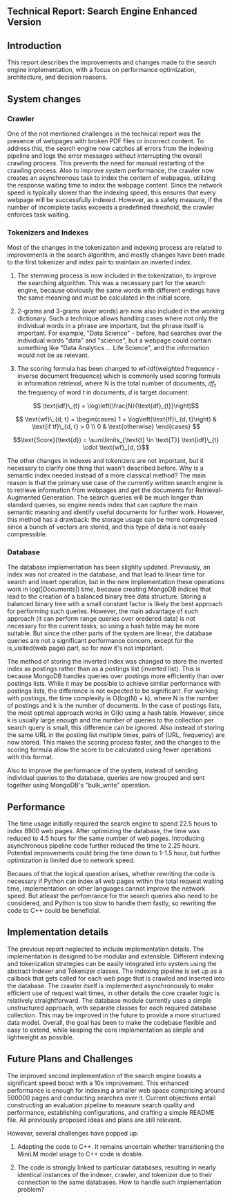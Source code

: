 ## Technical Report: Search Engine Enhanced Version

## Introduction

This report describes the improvements and changes made to the search engine implementation, with a focus on performance optimization, architecture, and decision reasons.

## System changes

### Crawler

One of the not mentioned challenges  in the technical report was the presence of webpages with broken PDF files or incorrect content. To address this, the search engine now catches all errors from the indexing pipeline and logs the error messages without interrupting the overall crawling process. This prevents the need for manual restarting of the crawling process. Also to improve system performance, the crawler now creates an asynchronous task to index the content of webpages, utilizing the response waiting time to index the webpage content. Since the network speed is typically slower than the indexing speed, this ensures that every webpage will be successfully indexed. However, as a safety measure, if the number of incomplete tasks exceeds a predefined threshold, the crawler enforces task waiting.

### Tokenizers and Indexes

Most of the changes in the tokenization and indexing process are related to improvements in the search algorithm, and mostly changes have been made to the first tokenizer and index pair to maintain an inverted index.

1. The stemming process is now included in the tokenization, to improve the searching algorithm. This was a necessary part for the search engine, because obviously the same words with different endings have the same meaning and must be calculated in the initial score.

2. 2-grams and 3-grams (over words) are now also included in the working dictionary. Such a technique allows handling cases where not only the individual words in a phrase are important, but the phrase itself is important. For example, "Data Science" - before, had searches over the individual words "data" and "science", but a webpage could contain something like "Data Analytics ... Life Science", and the information would not be as relevant.

3. The scoring formula has been changed to wf-idf(weighted frequency - inverse document frequence) which is commonly used scoring formula in information retrieval, where N is the total number of documents, $df_t$ the frequency of word $t$ in documents, $d$ is target document:

$$ \text{idf}\_{t} = \log\left(\frac{N}{\text{df}_{t}}\right)$$

$$
\text{wf}\_{d, t} = \begin{cases}
1 + \log\left(\text{tf}\_{d, t}\right) & \text{if tf}\_{d, t} > 0 \\
0 & \text{otherwise}
\end{cases}
$$

$$\text{Score}(\text{d}) = \sum\limits_{\text{t} \in \text{T}} \text{idf}\_{t} \cdot \text{wf}_{d, t}$$

The other changes in indexes and tokenizers are not important, but it necessary to clarify one thing that wasn't described before. Why is a semantic index needed instead of a more classical method? The main reason is that the primary use case of the currently written search engine is to retrieve information from webpages and get the documents for Retrieval-Augmented Generation. The search queries will be much longer than standard queries, so engine needs index that can capture the main semantic meaning and identify useful documents for further work. However, this method has a drawback: the storage usage can be more compressed since a bunch of vectors are stored, and this type of data is not easily compressible.

### Database

The database implementation has been slighlty updated. Previously, an index was not created in the database, and that lead to linear time for search and insert operation, but in the new implementation these operations work in log(|Documents|) time, because creating MongoDB indices that lead to the creation of a balanced binary tree data structure. Storing a balanced binary tree with a small constant factor is likely the best approach for performing such queries. However, the main advantage of such approach (it can perform range queries over oredered data) is not necessary for the current tasks, so using a hash table may be more suitable. But since the other parts of the system are linear, the database queries are not a significant performance concern, except for the is_visited(web page) part, so for now it's not important.

The method of storing the inverted index was changed to store the inverted index as postings rather than as a postings list (inverted list). This is because MongoDB handles queries over postings more efficiently than over postings lists. While it may be possible to achieve similar performance with postings lists, the difference is not expected to be significant. For working with postings, the time complexity is O(log(N) + k), where N is the number of postings and k is the number of documents. In the case of postings lists, the most optimal approach works in O(k) using a hash table. However, since k is usually large enough and the number of queries to the collection per search query is small, this difference can be ignored. Also instead of storing the same URL in the posting list multiple times, pairs of (URL, frequency) are now stored. This makes the scoring process faster, and the changes to the scoring formula allow the score to be calculated using fewer operations with this format.

Also to improve the performance of the system, instead of sending individual queries to the database, queries are now grouped and sent together using MongoDB's "bulk_write" operation.

## Performance

The time usage initially required the search engine to spend 22.5 hours to index 8900 web pages. After optimizing the database, the time was reduced to 4.5 hours for the same number of web pages. Introducing asynchronous pipeline code further reduced the time to 2.25 hours.  Potential improvements could bring the time down to 1-1.5 hour, but further optimization is limited due to network speed. 

Becaues of that the logical question arises, whether rewriting the code is necessary if Python can index all web pages within the total request waiting time, implementation on other languages cannot improve the network speed. But atleast the perfomrance for the search queries also need to be considered, and Python is too slow to handle them fastly, so rewriting the code to C++ could be beneficial.

## Implementation details

The previous report neglected to include implementation details. The implementation is designed to be modular and extensible. Different indexing and tokenization strategies can be easily integrated into system using the abstract Indexer and Tokenizer classes. The indexing pipeline is set up as a callback that gets called for each web page that is crawled and inserted into the database. The crawler itself is implemented asynchronously to make efficient use of request wait times, in other details the core crawler logic is relatively straightforward. The database module currently uses a simple unstructured approach, with separate classes for each required database collection. This may be improved in the future to provide a more structured data model. Overall, the goal has been to make the codebase flexible and easy to extend, while keeping the core implementation as simple and lightweight as possible.

## Future Plans and Challenges

The improved second implementation of the search engine boasts a significant speed boost with a 10x improvement. This enhanced performance is enough for indexing a smaller web space comprising around 500000 pages and conducting searches over it. Current objectives entail constructing an evaluation pipeline to measure search quality and performance, establishing configurations, and crafting a simple README file. All previously proposed ideas and plans are still relevant.

However, several challenges have popped up:

1. Adapting the code to C++. It remains uncertain whether transitioning the MiniLM model usage to C++ code is doable.

2. The code is strongly linked to particular databases, resulting in nearly identical instances of the indexer, crawler, and tokenizer due to their connection to the same databases. How to handle such implementation problem?
